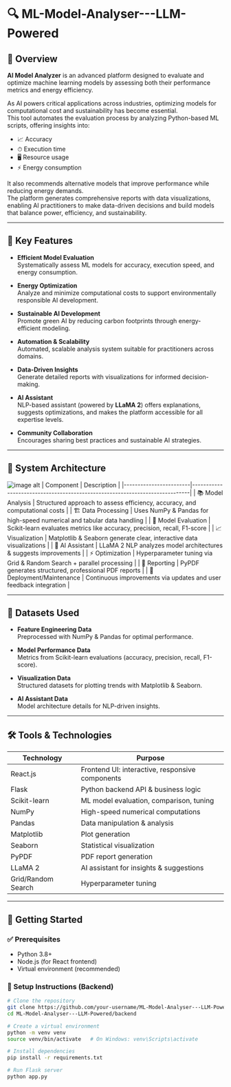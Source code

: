 # 🔍 ML-Model-Analyser---LLM-Powered

## 🚀 Overview
**AI Model Analyzer** is an advanced platform designed to evaluate and optimize machine learning models by assessing both their performance metrics and energy efficiency.

As AI powers critical applications across industries, optimizing models for computational cost and sustainability has become essential.  
This tool automates the evaluation process by analyzing Python-based ML scripts, offering insights into:

- 📈 Accuracy  
- ⏱ Execution time  
- 🖥️ Resource usage  
- ⚡ Energy consumption  

It also recommends alternative models that improve performance while reducing energy demands.  
The platform generates comprehensive reports with data visualizations, enabling AI practitioners to make data-driven decisions and build models that balance power, efficiency, and sustainability.

---

## 🌟 Key Features

- **Efficient Model Evaluation**  
  Systematically assess ML models for accuracy, execution speed, and energy consumption.

- **Energy Optimization**  
  Analyze and minimize computational costs to support environmentally responsible AI development.

- **Sustainable AI Development**  
  Promote green AI by reducing carbon footprints through energy-efficient modeling.

- **Automation & Scalability**  
  Automated, scalable analysis system suitable for practitioners across domains.

- **Data-Driven Insights**  
  Generate detailed reports with visualizations for informed decision-making.

- **AI Assistant**  
  NLP-based assistant (powered by **LLaMA 2**) offers explanations, suggests optimizations, and makes the platform accessible for all expertise levels.

- **Community Collaboration**  
  Encourages sharing best practices and sustainable AI strategies.

---

## 🧩 System Architecture
![image alt](https://github.com/V1shnuviswa/ML-Model-Analyser-LLM-Powered/blob/6a45922a82faefb87d36c251d00fd17fd1505c57/ML%20Model%20Analyzer.png)
| Component              | Description                                                                 |
|------------------------|-----------------------------------------------------------------------------|
| 📚 Model Analysis      | Structured approach to assess efficiency, accuracy, and computational costs |
| 🏗 Data Processing      | Uses NumPy & Pandas for high-speed numerical and tabular data handling      |
| 🎯 Model Evaluation     | Scikit-learn evaluates metrics like accuracy, precision, recall, F1-score    |
| 📈 Visualization        | Matplotlib & Seaborn generate clear, interactive data visualizations         |
| 🤖 AI Assistant         | LLaMA 2 NLP analyzes model architectures & suggests improvements             |
| ⚡ Optimization         | Hyperparameter tuning via Grid & Random Search + parallel processing         |
| 📝 Reporting            | PyPDF generates structured, professional PDF reports                         |
| 🔄 Deployment/Maintenance | Continuous improvements via updates and user feedback integration          |

---

## 📂 Datasets Used

- **Feature Engineering Data**  
  Preprocessed with NumPy & Pandas for optimal performance.

- **Model Performance Data**  
  Metrics from Scikit-learn evaluations (accuracy, precision, recall, F1-score).

- **Visualization Data**  
  Structured datasets for plotting trends with Matplotlib & Seaborn.

- **AI Assistant Data**  
  Model architecture details for NLP-driven insights.

---

## 🛠 Tools & Technologies

| Technology     | Purpose                                           |
|----------------|---------------------------------------------------|
| React.js       | Frontend UI: interactive, responsive components   |
| Flask          | Python backend API & business logic               |
| Scikit-learn   | ML model evaluation, comparison, tuning           |
| NumPy          | High-speed numerical computations                 |
| Pandas         | Data manipulation & analysis                      |
| Matplotlib     | Plot generation                                   |
| Seaborn        | Statistical visualization                         |
| PyPDF          | PDF report generation                             |
| LLaMA 2        | AI assistant for insights & suggestions           |
| Grid/Random Search | Hyperparameter tuning                        |

---

## 🚀 Getting Started

### ✅ Prerequisites

- Python 3.8+
- Node.js (for React frontend)
- Virtual environment (recommended)

### 🔧 Setup Instructions (Backend)

```bash
# Clone the repository
git clone https://github.com/your-username/ML-Model-Analyser---LLM-Powered.git
cd ML-Model-Analyser---LLM-Powered/backend

# Create a virtual environment
python -m venv venv
source venv/bin/activate   # On Windows: venv\Scripts\activate

# Install dependencies
pip install -r requirements.txt

# Run Flask server
python app.py
